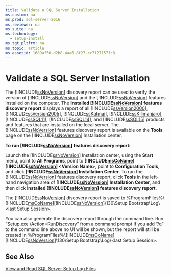 ```yaml
---
title: Validate a SQL Server Installation
ms.custom: na
ms.prod: sql-server-2016
ms.reviewer: na
ms.suite: na
ms.technology: 
  - setup-install
ms.tgt_pltfrm: na
ms.topic: article
ms.assetid: 1689af50-d2b8-4aa6-8f27-cc7127157fc8
---
```

# Validate a SQL Server Installation
  The [!INCLUDE[ssNoVersion](../../Token/Other/ssNoVersion_md.md)] discovery report can be used to verify the version of [!INCLUDE[ssNoVersion](../../Token/Other/ssNoVersion_md.md)] and the [!INCLUDE[ssNoVersion](../../Token/Other/ssNoVersion_md.md)] features installed on the computer. The **Installed [!INCLUDE[ssNoVersion](../../Token/Other/ssNoVersion_md.md)] features discovery report** displays a report of all [!INCLUDE[ssVersion2000](../../Token/Other/ssVersion2000_md.md)], [!INCLUDE[ssVersion2005](../../Token/Other/ssVersion2005_md.md)], [!INCLUDE[ssKatmai](../../Token/Other/ssKatmai_md.md)], [!INCLUDE[ssKilimanjaro](../../Token/Other/ssKilimanjaro_md.md)], [!INCLUDE[ssSQL11](../../Token/Other/ssSQL11_md.md)], [!INCLUDE[ssSQL14](../../Token/Other/ssSQL14_md.md)], and [!INCLUDE[ssSQL15](../../Token/Other/ssSQL15_md.md)] products and features that are installed on the local server. The [!INCLUDE[ssNoVersion](../../Token/Other/ssNoVersion_md.md)] features discovery report is available on the **Tools** page on the [!INCLUDE[ssNoVersion](../../Token/Other/ssNoVersion_md.md)] Installation center.  
  
 **To run [!INCLUDE[ssNoVersion](../../Token/Other/ssNoVersion_md.md)] features discovery report:**  
  
 Launch the [!INCLUDE[ssNoVersion](../../Token/Other/ssNoVersion_md.md)] Installation center, using the **Start** menu, point to **All Programs**, point to **[!INCLUDE[msCoName](../../Token/Other/msCoName_md.md)][!INCLUDE[ssNoVersion](../../Token/Other/ssNoVersion_md.md)] \<Version Name\>**, point to **Configuration Tools**, and click **[!INCLUDE[ssNoVersion](../../Token/Other/ssNoVersion_md.md)] Installation Center**. To run the [!INCLUDE[ssNoVersion](../../Token/Other/ssNoVersion_md.md)] features discovery report, click **Tools** in the left\-hand navigation area of **[!INCLUDE[ssNoVersion](../../Token/Other/ssNoVersion_md.md)] Installation Center**, and then click **Installed [!INCLUDE[ssNoVersion](../../Token/Other/ssNoVersion_md.md)] features discovery report**.  
  
 The [!INCLUDE[ssNoVersion](../../Token/Other/ssNoVersion_md.md)] discovery report is saved to %ProgramFiles%\\[!INCLUDE[msCoName](../../Token/Other/msCoName_md.md)][!INCLUDE[ssNoVersion](../../Token/Other/ssNoVersion_md.md)]\\130\\Setup Bootstrap\\Log\\\<last Setup Session\>.  
  
 You can also generate the discovery report through the command line. Run “Setup.exe \/Action\=RunDiscovery” from a command prompt If you add “\/q” to the command line above no UI will be shown, but the report will still be created in %ProgramFiles%\\[!INCLUDE[msCoName](../../Token/Other/msCoName_md.md)][!INCLUDE[ssNoVersion](../../Token/Other/ssNoVersion_md.md)]\\130\\Setup Bootstrap\\Log\\\<last Setup Session\>.  
  
## See Also  
 [View and Read SQL Server Setup Log Files](../../Topics/TopicNameNotContainA/View-and-Read-SQL-Server-Setup-Log-Files.md)  
  
  